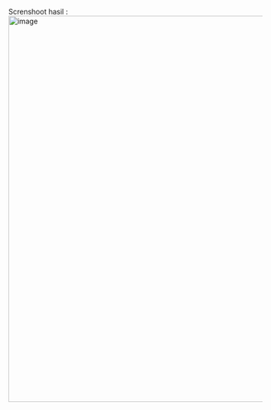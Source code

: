 Screnshoot hasil : <img width="1365" height="767" alt="image" src="https://github.com/user-attachments/assets/42817003-e3c6-465f-b11d-3bdbdbe1a2cc" />
